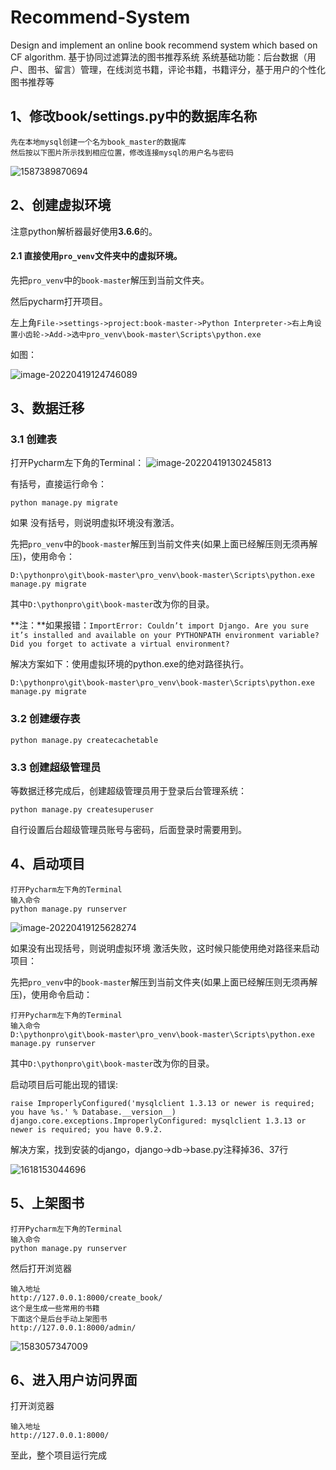 # Recommend-System
Design and implement an online book recommend system which based on CF algorithm.
基于协同过滤算法的图书推荐系统
系统基础功能：后台数据（用户、图书、留言）管理，在线浏览书籍，评论书籍，书籍评分，基于用户的个性化图书推荐等
## 1、修改book/settings.py中的数据库名称

```
先在本地mysql创建一个名为book_master的数据库
然后按以下图片所示找到相应位置，修改连接mysql的用户名与密码
```

![1587389870694](image/1587389870694.png)



## 2、创建虚拟环境

注意python解析器最好使用**3.6.6**的。



#### 2.1 直接使用`pro_venv`文件夹中的虚拟环境。

先把`pro_venv`中的`book-master`解压到当前文件夹。

然后pycharm打开项目。

左上角`File->settings->project:book-master->Python Interpreter->右上角设置小齿轮->Add->选中pro_venv\book-master\Scripts\python.exe`

如图：

![image-20220419124746089](image\xn.png)





## 3、数据迁移

### 3.1 创建表

打开Pycharm左下角的Terminal：
![image-20220419130245813](image\jh.png)

有括号，直接运行命令：

```
python manage.py migrate
```

如果 没有括号，则说明虚拟环境没有激活。

先把`pro_venv`中的`book-master`解压到当前文件夹(如果上面已经解压则无须再解压)，使用命令：

```
D:\pythonpro\git\book-master\pro_venv\book-master\Scripts\python.exe manage.py migrate
```

其中`D:\pythonpro\git\book-master`改为你的目录。

**注：**如果报错：`ImportError: Couldn’t import Django. Are you sure it’s installed and available on your PYTHONPATH environment variable? Did you forget to activate a virtual environment?`

解决方案如下：使用虚拟环境的python.exe的绝对路径执行。

`D:\pythonpro\git\book-master\pro_venv\book-master\Scripts\python.exe manage.py migrate`



### 3.2 创建缓存表

```
python manage.py createcachetable
```



### 3.3 创建超级管理员

等数据迁移完成后，创建超级管理员用于登录后台管理系统：

```
python manage.py createsuperuser
```

自行设置后台超级管理员账号与密码，后面登录时需要用到。



## 4、启动项目

```
打开Pycharm左下角的Terminal
输入命令
python manage.py runserver
```

![image-20220419125628274](image\jhxn.png)

如果没有出现括号，则说明虚拟环境 激活失败，这时候只能使用绝对路径来启动项目：

先把`pro_venv`中的`book-master`解压到当前文件夹(如果上面已经解压则无须再解压)，使用命令启动：

```
打开Pycharm左下角的Terminal
输入命令
D:\pythonpro\git\book-master\pro_venv\book-master\Scripts\python.exe manage.py runserver
```

其中`D:\pythonpro\git\book-master`改为你的目录。

启动项目后可能出现的错误:

```
raise ImproperlyConfigured('mysqlclient 1.3.13 or newer is required; you have %s.' % Database.__version__)
django.core.exceptions.ImproperlyConfigured: mysqlclient 1.3.13 or newer is required; you have 0.9.2.
```

解决方案，找到安装的django，django->db->base.py注释掉36、37行

![1618153044696](image\zs.png)



## 5、上架图书

```
打开Pycharm左下角的Terminal
输入命令
python manage.py runserver
```

然后打开浏览器

```
输入地址
http://127.0.0.1:8000/create_book/
这个是生成一些常用的书籍
下面这个是后台手动上架图书
http://127.0.0.1:8000/admin/
```

![1583057347009](image/1583057347009.png)





## 6、进入用户访问界面

打开浏览器

```
输入地址
http://127.0.0.1:8000/
```

至此，整个项目运行完成
